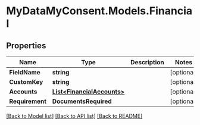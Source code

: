 # MyDataMyConsent.Models.Financial

## Properties

Name | Type | Description | Notes
------------ | ------------- | ------------- | -------------
**FieldName** | **string** |  | [optional] 
**CustomKey** | **string** |  | [optional] 
**Accounts** | [**List&lt;FinancialAccounts&gt;**](FinancialAccounts.md) |  | [optional] 
**Requirement** | **DocumentsRequired** |  | [optional] 

[[Back to Model list]](../README.md#documentation-for-models) [[Back to API list]](../README.md#documentation-for-api-endpoints) [[Back to README]](../README.md)

